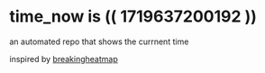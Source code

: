 # time_now is (( 1719637200192 ))

an automated repo that shows the currnent time

inspired by [breakingheatmap](https://github.com/breakingheatmap/breakingheatmap)
